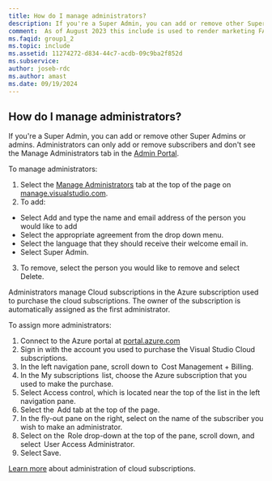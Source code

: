 ```yaml
---
title: How do I manage administrators?
description: If you're a Super Admin, you can add or remove other Super Admins or Administrators. Administrators can only add or remove subscribers...
comment:  As of August 2023 this include is used to render marketing FAQ content for VS Subscriptions in the following portals - VSCom, Manage, and My portals. It was not used for learn.microsoft.com content at that time.  SMEs are Jose Becerra and Larissa Crawford of Red Door Collaborative and Angela Cao-Hong.
ms.faqid: group1_2
ms.topic: include
ms.assetid: 11274272-d834-44c7-acdb-09c9ba2f852d
ms.subservice: 
author: joseb-rdc
ms.author: amast
ms.date: 09/19/2024
---
```


## How do I manage administrators?

If you're a Super Admin, you can add or remove other Super Admins or admins. Administrators can only add or remove subscribers and don't see the Manage Administrators tab in the [Admin Portal](https://manage.visualstudio.com).

To manage administrators:

1. Select the [Manage Administrators](https://manage.visualstudio.com/administrators) tab at the top of the page on [manage.visualstudio.com](https://manage.visualstudio.com).
2. To add:
+ Select Add and type the name and email address of the person you would like to add
+ Select the appropriate agreement from the drop down menu.  
+ Select the language that they should receive their welcome email in. 
+ Select Super Admin.
3. To remove, select the person you would like to remove and select Delete.

Administrators manage Cloud subscriptions in the Azure subscription used to purchase the cloud subscriptions. The owner of the subscription is automatically assigned as the first administrator.

To assign more administrators:

1. Connect to the Azure portal at [portal.azure.com](https://portal.azure.com)
2. Sign in with the account you used to purchase the Visual Studio Cloud subscriptions.
3. In the left navigation pane, scroll down to  Cost Management + Billing.
4. In the My subscriptions  list, choose the Azure subscription that you used to make the purchase.
5. Select Access control, which is located near the top of the list in the left navigation pane.
6. Select the  Add tab at the top of the page.
7. In the fly-out pane on the right, select on the name of the subscriber you wish to make an administrator.
8. Select on the  Role drop-down at the top of the pane, scroll down, and select  User Access Administrator.
9. Select Save.

[Learn more](https://learn.microsoft.com/visualstudio/subscriptions/cloud-admin) about administration of cloud subscriptions.

